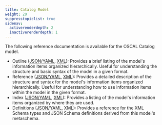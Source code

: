 ```yaml
---
title: Catalog Model
weight: 20
suppresstopiclist: true
sidenav:
  activerenderdepth: 2
  inactiverenderdepth: 1
---
```


The following reference documentation is available for the OSCAL Catalog model.

- Outline ([JSON/YAML](json-outline/), [XML](xml-outline/)): Provides a brief listing of the model's information items organized hierarchically. Useful for understanding the structure and basic syntax of the model in a given format.
- Reference ([JSON/YAML](json-reference/), [XML](xml-reference/)): Provides a detailed description of the structure and syntax for the model's information items organized hierarchically. Useful for understanding how to use information items within the model in the given format. 
- Index ([JSON/YAML](json-index/), [XML](xml-index/)): Provides a listing of the model's information items organized by where they are used.
- Definitions ([JSON/YAML](json-definitions/), [XML](xml-definitions/)): Provides a reference for the XML Schema types and JSON Schema definitions derived from this model's metaschema.
